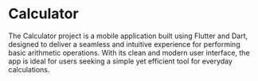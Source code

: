 # Calculator
The Calculator project is a mobile application built using Flutter and Dart, designed to deliver a seamless and intuitive experience for performing basic arithmetic operations. With its clean and modern user interface, the app is ideal for users seeking a simple yet efficient tool for everyday calculations.
